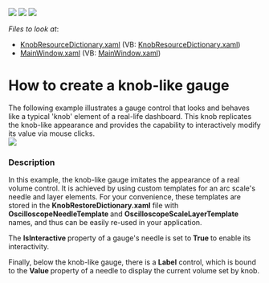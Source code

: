 <!-- default badges list -->
![](https://img.shields.io/endpoint?url=https://codecentral.devexpress.com/api/v1/VersionRange/128570577/11.1.5%2B)
[![](https://img.shields.io/badge/Open_in_DevExpress_Support_Center-FF7200?style=flat-square&logo=DevExpress&logoColor=white)](https://supportcenter.devexpress.com/ticket/details/E3335)
[![](https://img.shields.io/badge/📖_How_to_use_DevExpress_Examples-e9f6fc?style=flat-square)](https://docs.devexpress.com/GeneralInformation/403183)
<!-- default badges end -->
<!-- default file list -->
*Files to look at*:

* [KnobResourceDictionary.xaml](./CS/DXGauges_Knobs/KnobResourceDictionary.xaml) (VB: [KnobResourceDictionary.xaml](./VB/DXGauges_Knobs/KnobResourceDictionary.xaml))
* [MainWindow.xaml](./CS/DXGauges_Knobs/MainWindow.xaml) (VB: [MainWindow.xaml](./VB/DXGauges_Knobs/MainWindow.xaml))
<!-- default file list end -->
# How to create a knob-like gauge 


<p>The following example illustrates a gauge control that looks and behaves like a typical 'knob' element of a real-life dashboard. This knob replicates the knob-like appearance and provides the capability to interactively modify its value via mouse clicks.<br><img src="https://raw.githubusercontent.com/DevExpress-Examples/how-to-create-a-knob-like-gauge-e3335/11.1.5+/media/b5aca44e-e490-11e6-80bf-00155d62480c.png"></p>


<h3>Description</h3>

<p>In this example, the knob-like gauge imitates the appearance of a real volume control. It is achieved by using custom templates for an arc scale&#39;s needle and layer elements. For your convenience, these templates are stored in the <strong>Kno</strong><strong>bRestoreDic</strong><strong>tionary</strong><strong>.</strong><strong>x</strong><strong>a</strong><strong>ml</strong> file with <strong>Oscilloscope</strong><strong>NeedleTemplate </strong>and <strong>OscilloscopeScaleLayerTemplate</strong> names, and thus can be easily re-used in your application.</p><p>The <strong>IsInteractive </strong>property of a gauge&#39;s needle<strong> </strong>is set to<strong> True</strong><strong> </strong>to enable its interactivity.</p><p>Finally, below the knob-like gauge, there is a <strong>Label</strong> control, which is bound to the <strong>Value </strong>property of a needle to display the current volume set by knob.</p>

<br/>


